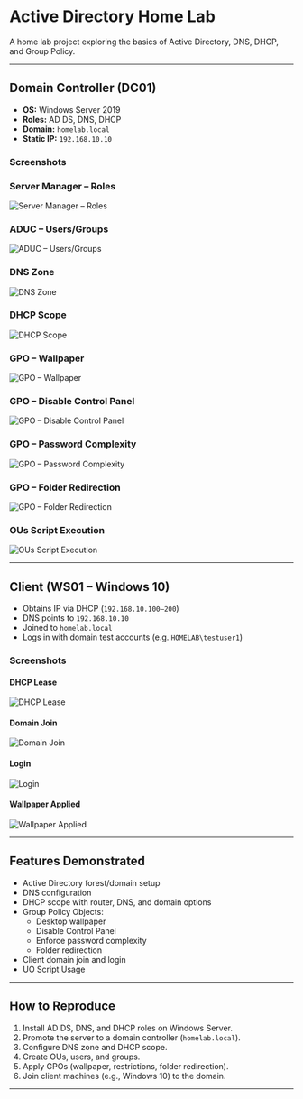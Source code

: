 # Active Directory Home Lab

A home lab project exploring the basics of Active Directory, DNS, DHCP, and Group Policy.

---

## Domain Controller (DC01)
- **OS:** Windows Server 2019  
- **Roles:** AD DS, DNS, DHCP  
- **Domain:** `homelab.local`  
- **Static IP:** `192.168.10.10`  

### Screenshots
### Server Manager – Roles
![Server Manager – Roles](./screenshots/server-manager-roles.png)

### ADUC – Users/Groups
![ADUC – Users/Groups](./screenshots/aduc-users-groups.png)

### DNS Zone
![DNS Zone](./screenshots/dns-forward-zone.png)

### DHCP Scope
![DHCP Scope](./screenshots/dhcp-scope.png)

### GPO – Wallpaper
![GPO – Wallpaper](./screenshots/gpo-wallpaper.png)

### GPO – Disable Control Panel
![GPO – Disable Control Panel](./screenshots/gpo-disable-controlpanel.png)

### GPO – Password Complexity
![GPO – Password Complexity](./screenshots/gpo-password-complexity.png)

### GPO – Folder Redirection
![GPO – Folder Redirection](./screenshots/folder-redirection-gpo.png)

### OUs Script Execution
![OUs Script Execution](./screenshots/ou-script-execution.png)

---

## Client (WS01 – Windows 10)
- Obtains IP via DHCP (`192.168.10.100–200`)
- DNS points to `192.168.10.10`
- Joined to `homelab.local`
- Logs in with domain test accounts (e.g. `HOMELAB\testuser1`)

### Screenshots
#### DHCP Lease
![DHCP Lease](./screenshots/ws01-dhcp-lease.png)

#### Domain Join
![Domain Join](./screenshots/ws01-domain-join.png)

#### Login
![Login](./screenshots/ws01-login.png)

#### Wallpaper Applied
![Wallpaper Applied](./screenshots/ws01-desktop-wallpaper.png)

---

## Features Demonstrated
- Active Directory forest/domain setup
- DNS configuration
- DHCP scope with router, DNS, and domain options
- Group Policy Objects:
  - Desktop wallpaper
  - Disable Control Panel
  - Enforce password complexity
  - Folder redirection
- Client domain join and login
- UO Script Usage

---

## How to Reproduce
1. Install AD DS, DNS, and DHCP roles on Windows Server.  
2. Promote the server to a domain controller (`homelab.local`).  
3. Configure DNS zone and DHCP scope.  
4. Create OUs, users, and groups.  
5. Apply GPOs (wallpaper, restrictions, folder redirection).  
6. Join client machines (e.g., Windows 10) to the domain.  

---
